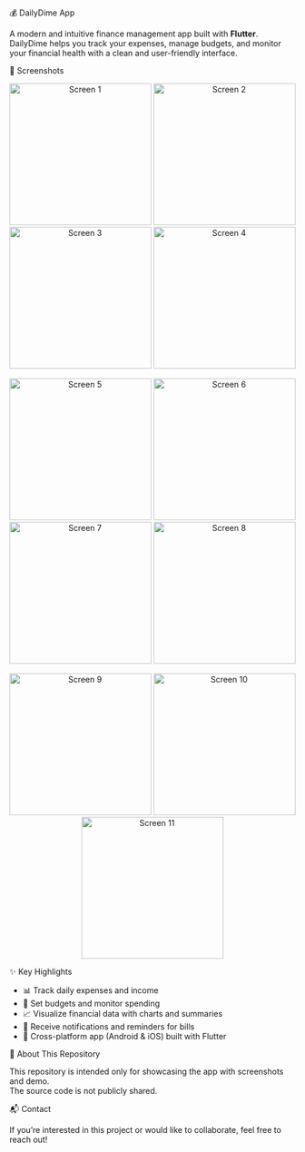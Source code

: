 💰 DailyDime App

A modern and intuitive finance management app built with **Flutter**.  
DailyDime helps you track your expenses, manage budgets, and monitor your financial health with a clean and user-friendly interface.

📱 Screenshots
<p align="center">
  <img src="screenshot/project5_1.png" alt="Screen 1" width="250"/>
  <img src="screenshot/project5_2.png" alt="Screen 2" width="250"/>
  <img src="screenshot/project5_3.png" alt="Screen 3" width="250"/>
  <img src="screenshot/project5_4.png" alt="Screen 4" width="250"/>
</p>
<p align="center">
  <img src="screenshot/project5_5.png" alt="Screen 5" width="250"/>
  <img src="screenshot/project5_6.png" alt="Screen 6" width="250"/>
  <img src="screenshot/project5_7.png" alt="Screen 7" width="250"/>
  <img src="screenshot/project5_8.png" alt="Screen 8" width="250"/>
</p>
<p align="center">
  <img src="screenshot/project5_9.png" alt="Screen 9" width="250"/>
  <img src="screenshot/project5_10.png" alt="Screen 10" width="250"/>
  <img src="screenshot/project5_11.png" alt="Screen 11" width="250"/>
</p>

✨ Key Highlights

- 📊 Track daily expenses and income
- 🏦 Set budgets and monitor spending
- 📈 Visualize financial data with charts and summaries
- 🔔 Receive notifications and reminders for bills
- 📱 Cross-platform app (Android & iOS) built with Flutter

🚀 About This Repository

This repository is intended only for showcasing the app with screenshots and demo.  
The source code is not publicly shared.

📬 Contact

If you’re interested in this project or would like to collaborate, feel free to reach out!
